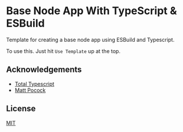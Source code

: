 # Base Node App With TypeScript & ESBuild

Template for creating a base node app using ESBuild and Typescript.

To use this. Just hit `Use Template` up at the top.

## Acknowledgements

- [Total Typescript](https://www.totaltypescript.com/build-a-node-app-with-typescript-and-esbuild)
- [Matt Pocock](https://github.com/mattpocock/esbuild-node)

## License

[MIT](https://choosealicense.com/licenses/mit/)
